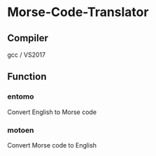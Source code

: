 Morse-Code-Translator
=====================

## Compiler
  gcc / VS2017

## Function

### entomo
  Convert English to Morse code
  
### motoen
  Convert Morse code to English
